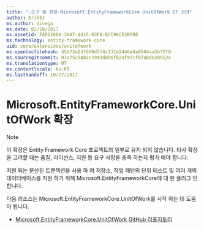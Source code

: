 ```yaml
---
title: "-도구 및 확장-Microsoft.EntityFrameworkCore.UnitOfWork EF 코어"
author: ErikEJ
ms.author: divega
ms.date: 02/28/2017
ms.assetid: FAD22688-3A07-441F-83FA-ECC86CE2BFB8
ms.technology: entity-framework-core
uid: core/extensions/unitofwork
ms.openlocfilehash: d5b73a63f669d5f4c131e2446e4a0504aa5b72f0
ms.sourcegitcommit: 01a75cd483c1943ddd6f82af971f07abde20912e
ms.translationtype: MT
ms.contentlocale: ko-KR
ms.lasthandoff: 10/27/2017
---
```

# <a name="microsoftentityframeworkcoreunitofwork-extension"></a>Microsoft.EntityFrameworkCore.UnitOfWork 확장

> [!NOTE]
> 이 확장은 Entity Framework Core 프로젝트의 일부로 유지 되지 않습니다. 타사 확장을 고려할 때는 품질, 라이선스, 지원 등 요구 사항을 충족 하는지 평가 해야 합니다.

지원 되는 분산된 트랜잭션을 사용 하 여 저장소, 작업 패턴의 단위 테스트 및 여러 개의 데이터베이스를 지원 하기 위해 Microsoft.EntityFrameworkCore에 대 한 플러그 인 합니다.

다음 리소스는 Microsoft.EntityFrameworkCore.UnitOfWork를 시작 하는 데 도움이 됩니다.
* [Microsoft.EntityFrameworkCore.UnitOfWork GitHub 리포지토리](https://github.com/Arch/UnitOfWork/)
